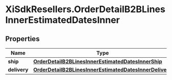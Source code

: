 # XiSdkResellers.OrderDetailB2BLinesInnerEstimatedDatesInner

## Properties

Name | Type | Description | Notes
------------ | ------------- | ------------- | -------------
**ship** | [**OrderDetailB2BLinesInnerEstimatedDatesInnerShip**](OrderDetailB2BLinesInnerEstimatedDatesInnerShip.md) |  | [optional] 
**delivery** | [**OrderDetailB2BLinesInnerEstimatedDatesInnerDelivery**](OrderDetailB2BLinesInnerEstimatedDatesInnerDelivery.md) |  | [optional] 


